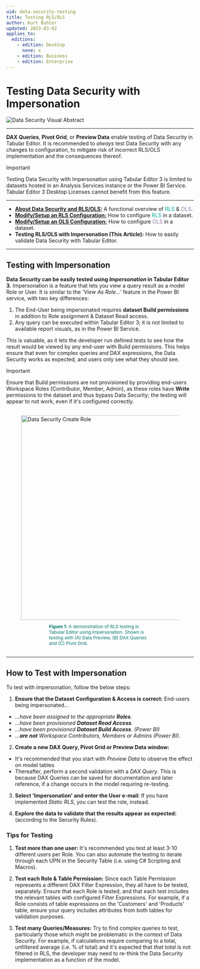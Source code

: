 ```yaml
---
uid: data-security-testing
title: Testing RLS/OLS
author: Kurt Buhler
updated: 2023-03-02
applies_to:
  editions:
    - edition: Desktop
      none: x
    - edition: Business
    - edition: Enterprise
---
```

# Testing Data Security with Impersonation


![Data Security Visual Abstract](~/assets/images/data-security/data-security-testing-visual-abstract.png)


---

__DAX Queries__, __Pivot Grid__, or __Preview Data__ enable testing of Data Security in Tabular Editor. It is recommended to *always* test Data Security with any changes to configuration, to mitigate risk of incorrect RLS/OLS implementation and the consequences thereof.

> [!IMPORTANT]
> Testing Data Security with Impersonation using Tabular Editor 3 is limited to datasets hosted in an Analysis Services instance or the Power BI Service. Tabular Editor 3 Desktop Licenses cannot benefit from this feature.

---


- [__About Data Security and RLS/OLS:__](data-security-about.md) A functional overview of <span style="color:#01a99d">RLS</span> & <span style="color:#8d7bae">OLS</span>.
- [__Modify/Setup an RLS Configuration:__](data-security-setup-rls.md) How to configure <span style="color:#01a99d">RLS</span> in a dataset.
- [__Modify/Setup an OLS Configuration:__](data-security-setup-ols.md) How to configure <span style="color:#8d7bae">OLS</span> in a dataset.
- __Testing RLS/OLS with Impersonation (This Article):__ How to easily validate Data Security with Tabular Editor.

---

## Testing with Impersonation

__Data Security can be easily tested using _Impersonation_ in Tabular Editor 3.__ Impersonation is a feature that lets you view a query result as a model Role or User. It is similar to the _'View As Role...'_ feature in the Power BI service, with two key differences:

1. The End-User being impersonated requires __dataset Build permissions__ in addition to Role assignment & Dataset Read access. 
2. Any query can be executed within Tabular Editor 3; it is not limited to available report visuals, as in the Power BI Service.

 This is valuable, as it lets the developer run defined tests to see how the result would be viewed by any end-user with Build permissions. This helps ensure that even for complex queries and DAX expressions, the Data Security works as expected, and users only see what they should see.


> [!IMPORTANT]
> Ensure that Build permissions are not provisioned by providing end-users Workspace Roles (Contributor, Member, Admin), as these roles have __Write__ permissions to the dataset and thus bypass Data Security; the testing will appear to not work, even if it's configured correctly. 


<figure style="padding-top: 15px;">
  <img class="noscale" src="~/assets/images/data-security/data-security-impersonation-demo.gif" alt="Data Security Create Role" style="width: 550px;"/>
  <figcaption style="font-size: 12px; padding-top: 10px; padding-bottom: 15px; padding-left: 75px; padding-right: 75px; color:#00766e"><strong>Figure 1:</strong> A demonstration of RLS testing in Tabular Editor using impersonation. Shown is testing with (A) Data Preview, (B) DAX Queries and (C) Pivot Grid.</figcaption>
</figure>

---

## How to Test with Impersonation
To test with impersonation, follow the below steps:

1. __Ensure that the Dataset Configuration & Access is correct:__
End-users being impersonated...
  - _...have been assigned to the appropriate __Roles__._
  - _...have been provisioned __Dataset Read Access__._
  - _...have been provisioned __Dataset Build Access__. (Power BI)_
  - _...__are not__ Workspace Contributors, Members or Admins (Power BI)_.

2. __Create a new DAX Query, Pivot Grid or Preview Data window:__ 
  - It's recommended that you start with _Preview Data_ to observe the effect on model tables
  - Thereafter, perform a second validation with a _DAX Query_. This is because DAX Queries can be saved for documentation and later reference, if a change occurs in the model requiring re-testing.

3. __Select 'Impersonation' and enter the User e-mail__: If you have implemented _Static RLS_, you can test the role, instead.

4. __Explore the data to validate that the results appear as expected:__ (according to the Security Rules). 


### Tips for Testing

1. __Test more than one user:__ It's recommended you test at least 3-10 different users per Role. You can also automate the testing to iterate through each UPN in the Security Table (i.e. using C# Scripting and Macros). 

2. __Test each Role & Table Permission:__ Since each Table Permission represents a different DAX Filter Expression, they all have to be tested, separately. Ensure that each Role is tested, and that each test includes the relevant tables with configured Filter Expressions. For example, if a Role consists of table expressions on the 'Customers' and 'Products' table, ensure your query includes attributes from both tables for validation purposes. 

3. __Test many Queries/Measures:__ Try to find complex queries to test, particularly those which might be problematic in the context of Data Security. For example, if calculations require comparing to a total, unfiltered average (i.e. % of total) and it's expected that _that total_ is not filtered in RLS, the developer may need to re-think the Data Security implementation as a function of the model.